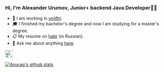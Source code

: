 ### Hi, I'm Alexander Urumov, Junior+ backend Java Developer👨‍💻

<!--[<img src="https://img.shields.io/badge/LinkedIn-282C34?logo=linkedin&logoColor=0077B5" alt="LinkedIn logo" title="LinkedIn" height="25" />](https://www.linkedin.com/)
-->

- 💼 I am working in [vniiftri](https://www.vniiftri.ru/en/).
- 🎓 I finished my bachelor's degree and now I am studying for a master's degree.
- 📋 My resume on [habr](https://career.habr.com/dreamzy) (in Russian).
- 💬 Ask me about anything [here](https://t.me/dream_0f_me/).

[<img src="https://img.shields.io/badge/Telegram-282C34?logo=telegram&logoColor=0077B5" alt="Telegram logo" title="Telegram" height="25" />](https://t.me/dream_0f_me/)

<a href="https://github.com/anuraghazra/github-readme-stats">
  <img align="center" src="https://github-readme-stats.anuraghazra1.vercel.app/api?username=Dream0fme&show_icons=true&hide_title=true&hide=contribs,issues&include_all_commits=true&theme=dark" alt="Anurag's github stats" />
</a>

<!--
<a href="https://stackoverflow.com/users/13068500/aururmov"><img src="https://stackoverflow.com/users/flair/13068500.png?theme=dark" width="208" height="58" alt="profile for AUrurmov at Stack Overflow, Q&amp;A for professional and enthusiast programmers" title="profile for AUrurmov at Stack Overflow, Q&amp;A for professional and enthusiast programmers"></a> 
-->
